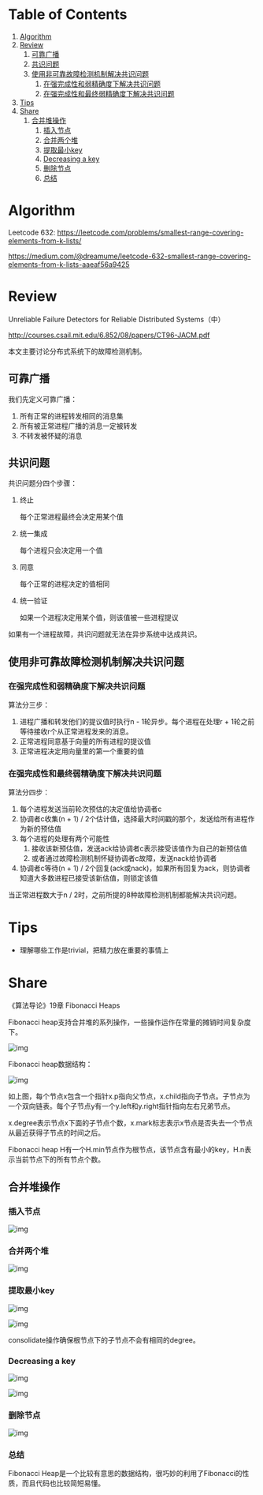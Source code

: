 
# Table of Contents

1.  [Algorithm](#org6105010)
2.  [Review](#org5be8b9c)
    1.  [可靠广播](#orgd585f80)
    2.  [共识问题](#org849481d)
    3.  [使用非可靠故障检测机制解决共识问题](#org166850b)
        1.  [在强完成性和弱精确度下解决共识问题](#org7aa7225)
        2.  [在强完成性和最终弱精确度下解决共识问题](#org18b2ca0)
3.  [Tips](#orgbf01e8f)
4.  [Share](#org3a02206)
    1.  [合并堆操作](#orgaaec36f)
        1.  [插入节点](#org6984011)
        2.  [合并两个堆](#orge63a65b)
        3.  [提取最小key](#org71a7fd9)
        4.  [Decreasing a key](#org33d8ff7)
        5.  [删除节点](#org6e9e74a)
        6.  [总结](#org7ee0b4b)


<a id="org6105010"></a>

# Algorithm

Leetcode 632: <https://leetcode.com/problems/smallest-range-covering-elements-from-k-lists/>

<https://medium.com/@dreamume/leetcode-632-smallest-range-covering-elements-from-k-lists-aaeaf56a9425>


<a id="org5be8b9c"></a>

# Review

Unreliable Failure Detectors for Reliable Distributed Systems（中）

<http://courses.csail.mit.edu/6.852/08/papers/CT96-JACM.pdf>

本文主要讨论分布式系统下的故障检测机制。


<a id="orgd585f80"></a>

## 可靠广播

我们先定义可靠广播：

1.  所有正常的进程转发相同的消息集
2.  所有被正常进程广播的消息一定被转发
3.  不转发被怀疑的消息


<a id="org849481d"></a>

## 共识问题

共识问题分四个步骤：

1.  终止
    
    每个正常进程最终会决定用某个值
2.  统一集成
    
    每个进程只会决定用一个值
3.  同意
    
    每个正常的进程决定的值相同
4.  统一验证
    
    如果一个进程决定用某个值，则该值被一些进程提议

如果有一个进程故障，共识问题就无法在异步系统中达成共识。


<a id="org166850b"></a>

## 使用非可靠故障检测机制解决共识问题


<a id="org7aa7225"></a>

### 在强完成性和弱精确度下解决共识问题

算法分三步：

1.  进程广播和转发他们的提议值时执行n - 1轮异步。每个进程在处理r + 1轮之前等待接收r个从正常进程发来的消息。
2.  正常进程同意基于向量的所有进程的提议值
3.  正常进程决定用向量里的第一个重要的值


<a id="org18b2ca0"></a>

### 在强完成性和最终弱精确度下解决共识问题

算法分四步：

1.  每个进程发送当前轮次预估的决定值给协调者c
2.  协调者c收集(n + 1) / 2个估计值，选择最大时间戳的那个，发送给所有进程作为新的预估值
3.  每个进程的处理有两个可能性
    1.  接收该新预估值，发送ack给协调者c表示接受该值作为自己的新预估值
    2.  或者通过故障检测机制怀疑协调者c故障，发送nack给协调者
4.  协调者c等待(n + 1) / 2个回复(ack或nack)，如果所有回复为ack，则协调者知道大多数进程已接受该新估值，则锁定该值

当正常进程数大于n / 2时，之前所提的8种故障检测机制都能解决共识问题。


<a id="orgbf01e8f"></a>

# Tips

-   理解哪些工作是trivial，把精力放在重要的事情上


<a id="org3a02206"></a>

# Share

《算法导论》19章 Fibonacci Heaps

Fibonacci heap支持合并堆的系列操作，一些操作运作在常量的摊销时间复杂度下。

![img](../img/running_time_of_fibonacci_heap.png)

Fibonacci heap数据结构：

![img](../img/data_structure_of_fibonacci_heap.png)

如上图，每个节点x包含一个指针x.p指向父节点，x.child指向子节点。子节点为一个双向链表。每个子节点y有一个y.left和y.right指针指向左右兄弟节点。

x.degree表示节点x下面的子节点个数，x.mark标志表示x节点是否失去一个节点从最近获得子节点的时间之后。

Fibonacci heap H有一个H.min节点作为根节点，该节点含有最小的key，H.n表示当前节点下的所有节点个数。


<a id="orgaaec36f"></a>

## 合并堆操作


<a id="org6984011"></a>

### 插入节点

![img](../img/insert_node_in_fibonacci_heap.png)


<a id="orge63a65b"></a>

### 合并两个堆

![img](../img/uniting_fibonacci_heap.png)


<a id="org71a7fd9"></a>

### 提取最小key

![img](../img/extract_min_key_of_fibonacci_heap.png)

![img](../img/consolidate_fibonacci_heap.png)

consolidate操作确保根节点下的子节点不会有相同的degree。


<a id="org33d8ff7"></a>

### Decreasing a key

![img](../img/decreasing_key_of_fibonacci_heap.png)

![img](../img/example_of_decreasing_key_in_fibonacci_heap.png)


<a id="org6e9e74a"></a>

### 删除节点

![img](../img/delete_note_in_fibonacci_heap.png)


<a id="org7ee0b4b"></a>

### 总结

Fibonacci Heap是一个比较有意思的数据结构，很巧妙的利用了Fibonacci的性质，而且代码也比较简短易懂。

